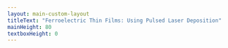 ```yaml
---
layout: main-custom-layout
titleText: "Ferroelectric Thin Films: Using Pulsed Laser Deposition"
mainHeight: 80
textboxHeight: 0
---
```


<CrossfadeImages :images="[
  '/pld-workflow/rheed-plume-highlight.png',
]" />